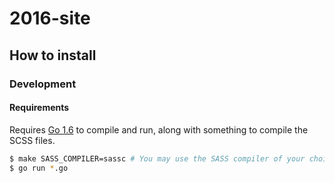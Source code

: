 # 2016-site #

## How to install ##

### Development ###

#### Requirements ####

Requires [Go 1.6](https://golang.org/) to compile and run, along with something
to compile the SCSS files.

```bash
$ make SASS_COMPILER=sassc # You may use the SASS compiler of your choice
$ go run *.go
```
